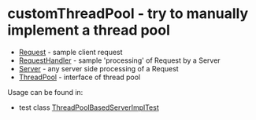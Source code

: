 # customThreadPool - try to manually implement a thread pool 
- [Request](../master/src/main/java/com/github/illya13/customThreadPool/request/Request.java) - sample client request
- [RequestHandler](../master/src/main/java/com/github/illya13/customThreadPool/request/RequestHandler.java) - sample 'processing' of Request by a Server
- [Server](../master/src/main/java/com/github/illya13/customThreadPool/request/Server.java) - any server side processing of a Request
- [ThreadPool](../master/src/main/java/com/github/illya13/customThreadPool/request/ThreadPool.java) - interface of thread pool

Usage can be found in:
- test class [ThreadPoolBasedServerImplTest](../master/src/test/java/com/github/illya13/customThreadPool/server/impl/ThreadPoolBasedServerImplTest.java)
